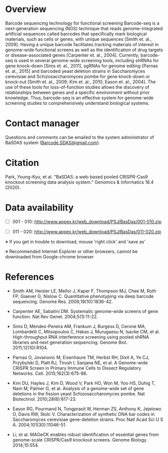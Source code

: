# Overview

Barcode sequencing technology for functional screening
Barcode-seq is a next-generation sequencing (NGS) technique that reads genome-integrated artificial sequences called barcodes that specifically mark biological materials, such as cells or genes, with unique sequences [Smith et. al., 2009]. Having a unique barcode facilitates tracking materials of interest in genome-wide functional screens as well as the identification of drug targets or disease-associated genes [Carpenter et. al., 2004]. Currently, barcode-seq is used in several genome-wide screening tools, including shRNAs for gene knock-down [Sims et. al., 2011], sgRNAs for genome editing [Parnas et. al., 2015] and barcoded yeast deletion strains in Saccharomyces cerevisiae and Schizosaccharomyces pombe for gene knock-down or knock-out [Smith et. al., 2009; Kim et. al., 2010; Eason et. al., 2004]. The use of these tools for loss-of-function studies allows the discovery of relationships between genes and a specific environment without prior knowledge. Thus, barcode-seq is an effective system for genome-wide screening studies to comprehensively understand biological systems.

# Contact manager

Questions and comments can be emailed to the system administrator of BaSDAS system (Barcode.SDAS@gmail.com).

# Citation
 
Park, Young-Kyu, et al. "BaSDAS: a web-based pooled CRISPR-Cas9 knockout screening data analysis system." Genomics & informatics 18.4 (2020).

# Data availability
 - [ ] 001 - 010: http://www.appex.kr/web_download/PSJ/BasDas/001-010.zip

 - [ ] 011 - 020: http://www.appex.kr/web_download/PSJ/BasDas/011-020.zip

※ If you get in trouble to download, mouse 'right click' and 'save as'

※ Recommended Internet Explorer or other browsers, cannot be downloaded from Google-chrome browser

# References

- Smith AM, Heisler LE, Mellor J, Kaper F, Thompson MJ, Chee M, Roth FP, Giaever G, Nislow C. Quantitative phenotyping via deep barcode sequencing. Genome Res. 2009;19(10):1836-42.

- Carpenter AE, Sabatini DM. Systematic genome-wide screens of gene function. Nat Rev Genet. 2004;5(1):11-22.

- Sims D, Mendes-Pereira AM, Frankum J, Burgess D, Cerone MA, Lombardelli C, Mitsopoulos C, Hakas J, Murugaesu N, Isacke CM, et al. High-throughput RNA interference screening using pooled shRNA libraries and next generation sequencing. Genome Biol. 2011;12(10):R104.

- Parnas O, Jovanovic M, Eisenhaure TM, Herbst RH, Dixit A, Ye CJ, Przybylski D, Platt RJ, Tirosh I, Sanjana NE, et al. A Genome-wide CRISPR Screen in Primary Immune Cells to Dissect Regulatory Networks. Cell. 2015;162(3):675-86.

- Kim DU, Hayles J, Kim D, Wood V, Park HO, Won M, Yoo HS, Duhig T, Nam M, Palmer G, et al. Analysis of a genome-wide set of gene deletions in the fission yeast Schizosaccharomyces pombe. Nat Biotechnol. 2010;28(6):617-23.

- Eason RG, Pourmand N, Tongprasit W, Herman ZS, Anthony K, Jejelowo O, Davis RW, Stolc V. Characterization of synthetic DNA bar codes in Saccharomyces cerevisiae gene-deletion strains. Proc Natl Acad Sci U S A. 2004;101(30):11046-51.

- Li, et al. MAGeCK enables robust identification of essential genes from genome-scale CRISPR/Cas9 knockout screens. Genome Biology. 2014;15:554.
